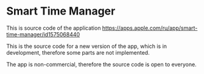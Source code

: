 # Smart Time Manager

This is source code of the application https://apps.apple.com/ru/app/smart-time-manager/id1575068440

This is the source code for a new version of the app, which is in development, therefore some parts are not implemented.

The app is non-commercial, therefore the source code is open to everyone.
